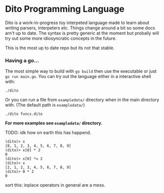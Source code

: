 # Dito Programming Language

Dito is a work-in-progress toy interpeted language made to learn about writing parsers, interpeters etc. Things change around a bit so some docs arn't up to date. The syntax is pretty generic at the moment but probally will try out some more idiosyncratic concepts in the future.

This is the most up to date repo but its not that stable.

### Having a go...

The most simple way to build with `go build` then use the executable or just `go run main.go`. You can try out the language either in a interactive shell with:

    ./dito

Or you can run a file from `exampledata/` directory when in the main directory with. (The default path is `exampledata/`)

    ./dito funcs.dito


**For more examples see `exampledata/` directory.**


TODO: idk how on earth this has happend.

    (dito)> x
    [0, 1, 2, 3, 4, 5, 6, 7, 8, 9]
    (dito)> x[0] * 2
    0
    (dito)> x[0] *= 2
    (dito)> x
    [2, 1, 2, 3, 4, 5, 6, 7, 8, 9]
    (dito)> 0 * 2
    0

sort this: inplace operators in general are a mess.